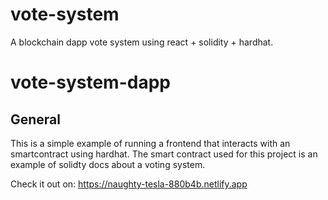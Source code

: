 # vote-system

A blockchain dapp vote system using react + solidity + hardhat.

# vote-system-dapp

## General

This is a simple example of running a frontend that interacts with an smartcontract using hardhat. The smart contract used for this project is an example of solidty docs about a voting system.

Check it out on: https://naughty-tesla-880b4b.netlify.app
